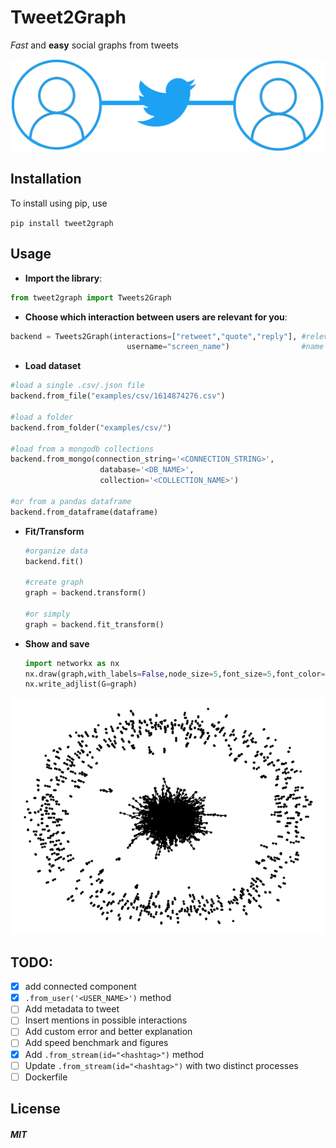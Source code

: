 # Tweet2Graph
*Fast* and **easy** social graphs from tweets

![Logo](./images/logo.png)


## Installation

To install using pip, use

`pip install tweet2graph`

## Usage

* **Import the library**:

``` python
from tweet2graph import Tweets2Graph
```
* **Choose which interaction between users are relevant for you**:
 ``` python
 backend = Tweets2Graph(interactions=["retweet","quote","reply"], #relevant interactions
                           username="screen_name")                #name of the nodes
```

* **Load dataset**
 ``` python
 #load a single .csv/.json file
 backend.from_file("examples/csv/1614874276.csv")
 
 #load a folder 
 backend.from_folder("examples/csv/")
 
 #load from a mongodb collections
 backend.from_mongo(connection_string='<CONNECTION_STRING>',
                     database='<DB_NAME>',
                     collection='<COLLECTION_NAME>')
                     
 #or from a pandas dataframe
 backend.from_dataframe(dataframe)
 ```
* **Fit/Transform**
  ``` python
  #organize data
  backend.fit()
  
  #create graph
  graph = backend.transform()
  
  #or simply
  graph = backend.fit_transform()
   ```
   
* **Show and save**
  ``` python
  import networkx as nx
  nx.draw(graph,with_labels=False,node_size=5,font_size=5,font_color="red",node_color="black")
  nx.write_adjlist(G=graph)
  ```
  
 ![graphs](./images/graph.png)

 ## TODO:
- [x] add connected component
- [x] `.from_user('<USER_NAME>')` method
- [ ] Add metadata to tweet
- [ ] Insert mentions in possible interactions
- [ ] Add custom error and better explanation
- [ ] Add speed benchmark and figures
- [x] Add `.from_stream(id="<hashtag>")` method
- [ ] Update `.from_stream(id="<hashtag>")` with two distinct processes
- [ ] Dockerfile

## License

##### MIT
